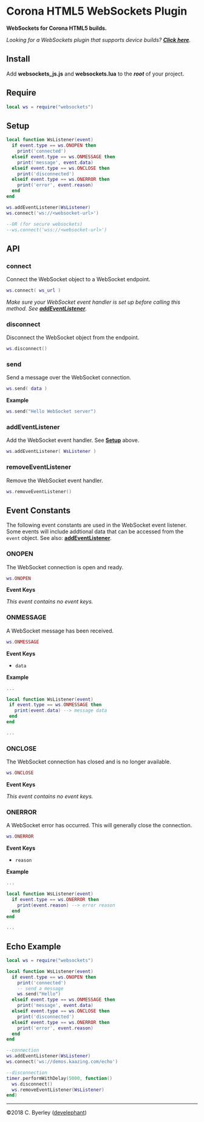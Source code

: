 # Corona HTML5 WebSockets Plugin

__WebSockets for Corona HTML5 builds.__

_Looking for a WebSockets plugin that supports device builds? __[Click here](https://marketplace.coronalabs.com/corona-plugins/websockets)__._

## Install

Add __websockets_js.js__ and __websockets.lua__ to the ___root___ of your project.

## Require

```lua
local ws = require("websockets")
```

## Setup

```lua
local function WsListener(event)
  if event.type == ws.ONOPEN then
    print('connected')
  elseif event.type == ws.ONMESSAGE then
    print('message', event.data)
  elseif event.type == ws.ONCLOSE then
    print('disconnected')
  elseif event.type == ws.ONERROR then
    print('error', event.reason)
  end
end

ws.addEventListener(WsListener)
ws.connect('ws://<websocket-url>')

--OR (for secure websockets)
--ws.connect('wss://<websocket-url>')
```

## API

### connect

Connect the WebSocket object to a WebSocket endpoint.

```lua
ws.connect( ws_url )
```

_Make sure your WebSocket event handler is set up before calling this method. See __[addEventListener](#addeventlistener)__._

### disconnect

Disconnect the WebSocket object from the endpoint.

```lua
ws.disconnect()
```

### send

Send a message over the WebSocket connection.

```lua
ws.send( data )
```

__Example__

```lua
ws.send("Hello WebSocket server")
```

### addEventListener

Add the WebSocket event handler. See __[Setup](#setup)__ above.

```lua
ws.addEventListener( WsListener )
```

### removeEventListener

Remove the WebSocket event handler.

```lua
ws.removeEventListener()
```

## Event Constants

The following event constants are used in the WebSocket event listener. Some events will include addtional data that can be accessed from the `event` object. See also: __[addEventListener](#addeventlistener)__.

### ONOPEN

The WebSocket connection is open and ready.

```lua
ws.ONOPEN
```

__Event Keys__

_This event contains no event keys._

### ONMESSAGE

A WebSocket message has been received.

```lua
ws.ONMESSAGE
```

__Event Keys__

 - `data`

 __Example__

 ```lua
...

local function WsListener(event)
  if event.type == ws.ONMESSAGE then
    print(event.data) --> message data
  end
end

...
 ```

### ONCLOSE

The WebSocket connection has closed and is no longer available.

```lua
ws.ONCLOSE
```

__Event Keys__

_This event contains no event keys._

### ONERROR

A WebSocket error has occurred. This will generally close the connection.

```lua
ws.ONERROR
```

__Event Keys__

  - `reason`

__Example__

```lua
...

local function WsListener(event)
  if event.type == ws.ONERROR then
    print(event.reason) --> error reason
  end
end

...
```

## Echo Example

```lua
local ws = require("websockets")

local function WsListener(event)
  if event.type == ws.ONOPEN then
    print('connected')
    -- send a message
    ws.send("Hello")
  elseif event.type == ws.ONMESSAGE then
    print('message', event.data)
  elseif event.type == ws.ONCLOSE then
    print('disconnected')
  elseif event.type == ws.ONERROR then
    print('error', event.reason)
  end
end

--connection
ws.addEventListener(WsListener)
ws.connect('ws://demos.kaazing.com/echo')

--disconnection
timer.performWithDelay(5000, function()
  ws.disconnect()
  ws.removeEventListener(WsListener)
end)
```

---

&copy;2018 C. Byerley ([develephant](https://develephant.com))